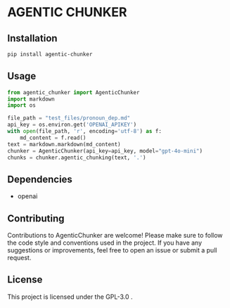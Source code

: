 # AGENTIC CHUNKER

## Installation

```bash
pip install agentic-chunker
```

## Usage

```python
from agentic_chunker import AgenticChunker
import markdown
import os

file_path = "test_files/pronoun_dep.md"
api_key = os.environ.get('OPENAI_APIKEY')
with open(file_path, 'r', encoding='utf-8') as f:
    md_content = f.read()
text = markdown.markdown(md_content)
chunker = AgenticChunker(api_key=api_key, model="gpt-4o-mini")
chunks = chunker.agentic_chunking(text, '.')
```

## Dependencies
- openai

## Contributing
Contributions to AgenticChunker are welcome! Please make sure to follow the code style and conventions used in the project. If you have any suggestions or improvements, feel free to open an issue or submit a pull request.

## License
This project is licensed under the GPL-3.0 .
